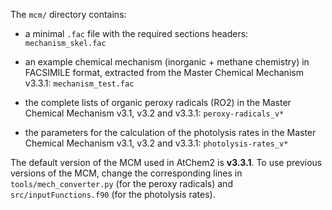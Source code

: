 The `mcm/` directory contains:

- a minimal `.fac` file with the required sections headers: `mechanism_skel.fac`

- an example chemical mechanism (inorganic + methane chemistry) in FACSIMILE format, extracted from the Master Chemical Mechanism v3.3.1: `mechanism_test.fac`

- the complete lists of organic peroxy radicals (RO2) in the Master Chemical Mechanism v3.1, v3.2 and v3.3.1: `peroxy-radicals_v*`

- the parameters for the calculation of the photolysis rates in the Master Chemical Mechanism v3.1, v3.2 and v3.3.1: `photolysis-rates_v*`

The default version of the MCM used in AtChem2 is **v3.3.1**. To use previous versions of the MCM, change the corresponding lines in `tools/mech_converter.py` (for the peroxy radicals) and `src/inputFunctions.f90` (for the photolysis rates).
